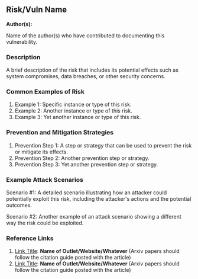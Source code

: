 

## Risk/Vuln Name

**Author(s):**

Name of the author(s) who have contributed to documenting this vulnerability.

### Description

A brief description of the risk that includes its potential effects such as system compromises, data breaches, or other security concerns.

### Common Examples of Risk

1. Example 1: Specific instance or type of this risk.
2. Example 2: Another instance or type of this risk.
3. Example 3: Yet another instance or type of this risk.

### Prevention and Mitigation Strategies

1. Prevention Step 1: A step or strategy that can be used to prevent the risk or mitigate its effects.
2. Prevention Step 2: Another prevention step or strategy.
3. Prevention Step 3: Yet another prevention step or strategy.

### Example Attack Scenarios

Scenario #1: A detailed scenario illustrating how an attacker could potentially exploit this risk, including the attacker's actions and the potential outcomes.

Scenario #2: Another example of an attack scenario showing a different way the risk could be exploited.

### Reference Links

1. [Link Title](URL): **Name of Outlet/Website/Whatever** (Arxiv papers should follow the citation guide posted with the article)
2. [Link Title](URL): **Name of Outlet/Website/Whatever** (Arxiv papers should follow the citation guide posted with the article)
